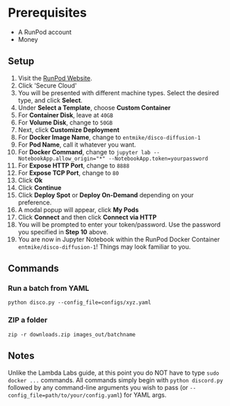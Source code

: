 # Prerequisites

  - A RunPod account
  - Money

## Setup

1. Visit the [RunPod Website](https://runpod.io/).
2. Click 'Secure Cloud'
3. You will be presented with different machine types.  Select the desired type, and click **Select**.
4. Under **Select a Template**, choose **Custom Container**
5. For **Container Disk**, leave at `40GB`
6. For **Volume Disk**, change to `50GB`
7. Next, click **Customize Deployment**
8. For **Docker Image Name**, change to `entmike/disco-diffusion-1`
9. For **Pod Name**, call it whatever you want.
10. For **Docker Command**, change to `jupyter lab --NotebookApp.allow_origin="*" --NotebookApp.token=yourpassword`
11. For **Expose HTTP Port**, change to `8888`
12. For **Expose TCP Port**, change to `80`
13. Click **Ok**
14. Click **Continue**
15. Click **Deploy Spot** or **Deploy On-Demand** depending on your preference.
16. A modal popup will appear, click **My Pods**
17. Click **Connect** and then click **Connect via HTTP**
18. You will be prompted to enter your token/password.  Use the password you specified in **Step 10** above.
19. You are now in Jupyter Notebook within the RunPod Docker Container `entmike/disco-diffusion-1`!  Things may look familiar to you.

## Commands

### Run a batch from YAML

`python disco.py --config_file=configs/xyz.yaml`

### ZIP a folder

`zip -r downloads.zip images_out/batchname`

## Notes

Unlike the Lambda Labs guide, at this point you do NOT have to type `sudo docker ...` commands.  All commands simply begin with `python discord.py` followed by any command-line arguments you wish to pass (or `--config_file=path/to/your/config.yaml`) for YAML args.
